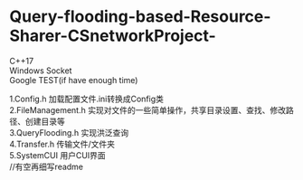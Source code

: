 # Query-flooding-based-Resource-Sharer-CSnetworkProject-
C++17  
Windows Socket  
Google TEST(if have enough time)  

1.Config.h 加载配置文件.ini转换成Config类  
2.FileManagement.h 实现对文件的一些简单操作，共享目录设置、查找、修改路径、创建目录等  
3.QueryFlooding.h 实现洪泛查询  
4.Transfer.h 传输文件/文件夹  
5.SystemCUI 用户CUI界面  
    //有空再细写readme
